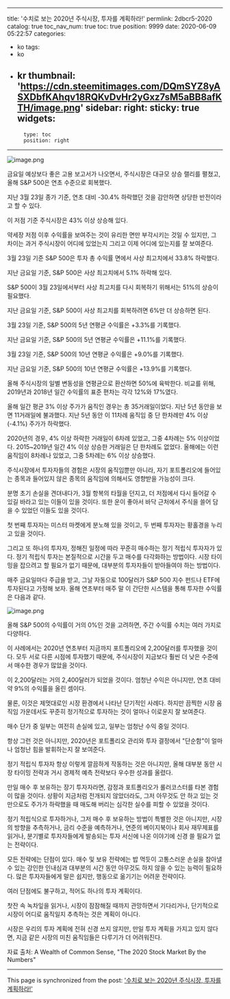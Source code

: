 
---
title: '수치로 보는 2020년 주식시장, 투자를 계획하라!'
permlink: 2dbcr5-2020
catalog: true
toc_nav_num: true
toc: true
position: 9999
date: 2020-06-09 05:22:57
categories:
- ko
tags:
- ko
- kr
thumbnail: 'https://cdn.steemitimages.com/DQmSYZ8yASXDbfKAhqv18RQKvDvHr2yGxz7sM5aBB8afKTH/image.png'
sidebar:
    right:
        sticky: true
widgets:
    -
        type: toc
        position: right
---


![image.png](https://cdn.steemitimages.com/DQmSYZ8yASXDbfKAhqv18RQKvDvHr2yGxz7sM5aBB8afKTH/image.png)

금요일 예상보다 좋은 고용 보고서가 나오면서, 주식시장은 대규모 상승 랠리를 펼쳤고, 올해 S&P 500은 연초 수준으로 회복했다.​

지난 3월 23일 종가 기준, 연초 대비 -30.4% 하락했던 것을 감안하면 상당한 반전이라고 할 수 있다.​

이 저점 기준 주식시장은 43% 이상 상승해 있다.​

약세장 저점 이후 수익률을 보여주는 것이 유리한 면만 부각시키는 것일 수 있지만, 그 차이는 과거 주식시장이 어디에 있었는지 그리고 이제 어디에 있는지를 잘 보여준다. ​

3월 23일 기준 S&P 500은 투자 총 수익률 면에서 사상 최고치에서 33.8% 하락했다. ​

지난 금요일 기준, S&P 500은 사상 최고치에서 5.1% 하락해 있다.​

S&P 500이 3월 23일에서부터 사상 최고치를 다시 회복하기 위해서는 51%의 상승이 필요했다.​

지난 금요일 기준, S&P 500이 사상 최고치를 회복하려면 6%만 더 상승하면 된다.​

3월 23일 기준, S&P 500의 5년 연평균 수익률은 +3.3%를 기록했다.​

지난 금요일 기준, S&P 500의 5년 연평균 수익률은 +11.1%를 기록했다.​

3월 23일 기준, S&P 500의 10년 연평균 수익률은 +9.0%를 기록했다.​

지난 금요일 기준, S&P 500의 10년 연평균 수익률은 +13.9%를 기록했다.​

올해 주식시장의 일별 변동성을 연평균으로 환산하면 50%에 육박한다. 비교를 위해, 2019년과 2018년 일간 수익률의 표준 편차는 각각 12%와 17%였다.​

올해 일간 평균 3% 이상 주가가 움직인 경우는 총 35거래일이었다. 지난 5년 동안을 보면 11거래일에 불과했다. 지난 5년 동안 이 11차례 움직임 중 단 한차례만 4% 이상(-4.1%) 주가가 하락했다.​

2020년의 경우, 4% 이상 하락한 거래일이 6차례 있었고, 그중 4차례는 5% 이상이었다. 2015~2019년 일간 4% 이상 상승한 거래일은 단 한차례도 없었다. 올해에는 이런 움직임이 8차례나 있었고, 그중 5차례는 6% 이상 상승했다.​

주식시장에서 투자자들의 경험은 시장의 움직임뿐만 아니라, 자기 포트폴리오에 들어있는 종목과 들어있지 않은 종목의 움직임에 의해서도 영향받을 가능성이 크다.​

분명 초기 손실을 견뎌내다가, 3월 항복의 타월을 던지고, 더 저점에서 다시 들어갈 수 있길 바라고 있는 이들이 있을 것이다. 또한 운이 좋아서 바닥 근처에서 주식을 쓸어 담을 수 있었던 이들도 있을 것이다.​

첫 번째 투자자는 미스터 마켓에게 분노해 있을 것이고, 두 번째 투자자는 황홀경을 누리고 있을 것이다.​

그리고 또 하나의 투자자, 정해진 일정에 따라 꾸준히 매수하는 정기 적립식 투자자가 있다. 정기 적립식 투자는 본질적으로 시간을 두고 매수를 다각화하는 방법이다. 시장 타이밍을 잡으려고 할 필요가 없기 때문에, 대부분의 투자자들이 받아들여야 하는 방법이다. ​

매주 금요일마다 주급을 받고, 그날 자동으로 100달러가 S&P 500 지수 펀드나 ETF에 투자된다고 가정해 보자. 올해 연초부터 매주 말 이 간단한 시스템을 통해 투자한 수익률은 다음과 같다.


![image.png](https://cdn.steemitimages.com/DQmdmNKwqorWVZZPiDzr14UrBVeLdQrmqMRN6iX9tBPZiYn/image.png)

올해 S&P 500의 수익률이 거의 0%인 것을 고려하면, 주간 수익률 수치는 여러 가지로 다양하다. ​

이 사례에서는 2020년 연초부터 지금까지 포트폴리오에 2,200달러를 투자했을 것이다. 모두 서로 다른 시점에 투자했기 때문에, 주식시장이 지금보다 훨씬 더 낮은 수준에서 매수한 경우가 많았을 것이다.​

이 2,200달러는 거의 2,400달러가 되었을 것이다. 엄청난 수익은 아니지만, 연초 대비 약 9%의 수익률을 올린 셈이다.

물론, 이것은 제멋대로인 시장 환경에서 나타난 단기적인 사례다. 하지만 끔찍한 시장 움직임 가운데서도 꾸준히 정기적으로 투자하는 것이 얼마나 이로운지 잘 보여준다. ​

매수 단가 중 일부는 여전히 손실에 있고, 일부는 엄청난 수익 중일 것이다. ​

항상 그런 것은 아니지만, 2020년은 포트폴리오 관리와 투자 결정에서 "단순함"이 얼마나 엄청난 힘을 발휘하는지 잘 보여준다.​

정기 적립식 투자자 항상 이렇게 깔끔하게 작동하는 것은 아니지만, 올해 대부분 동안 시장 타이밍 전략과 거시 경제적 예측 전략보다 우수한 성과를 올렸다.​

만일 매수 후 보유하는 장기 투자자라면, 감정과 포트폴리오가 롤러코스터를 타본 경험이 많을 것이다. 상황이 지금처럼 전개되지 않았더라도, 그저 아무것도 안 하고 있는 것만으로도 주가가 하락했을 때 매도해 버리는 심각한 실수를 피할 수 있었을 것이다.​

정기 적립식으로 투자하거나, 그저 매수 후 보유하는 방법이 특별한 것은 아니지만, 시장의 방향을 추측하거나, 금리 수준을 예측하거나, 연준의 베이지북이나 회사 재무제표를 읽거나, 분기별로 투자자들에게 발송되는 투자 서신에 나온 이야기에 신경 쓸 필요가 없는 전략이다.​

모든 전략에는 단점이 있다. 매수 및 보유 전략에는 밥 먹듯이 고통스러운 손실을 참아낼 수 있는 강인한 인내심과 대부분의 시간 동안 아무것도 하지 않을 수 있는 능력이 필요하다. 많은 투자자들에게 말은 쉽지만, 행동으로 옮기기는 어려운 전략이다. ​

여러 단점에도 불구하고, 적어도 하나의 투자 계획이다.​

찻잔 속 녹차잎을 읽거나, 시장이 잠잠해질 때까지 관망하면서 기다리거나, 단기적으로 시장이 어디로 움직일지 추측하는 것은 계획이 아니다.​

시장은 우리의 투자 계획에 전혀 신경 쓰지 않지만, 만일 투자 계획을 가지고 있지 않다면, 지금 같은 시장의 미친 움직임들은 다루기가 더 어려워진다.​

자료 출처: A Wealth of Common Sense, "The 2020 Stock Market By the Numbers"

- - -

This page is synchronized from the post: ['수치로 보는 2020년 주식시장, 투자를 계획하라!'](https://steemit.com/@pius.pius/2dbcr5-2020)

